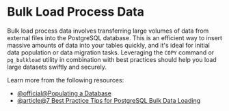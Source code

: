 # Bulk Load Process Data

Bulk load process data involves transferring large volumes of data from external files into the PostgreSQL database. This is an efficient way to insert massive amounts of data into your tables quickly, and it's ideal for initial data population or data migration tasks. Leveraging the `COPY` command or `pg_bulkload` utility in combination with best practices should help you load large datasets swiftly and securely.

Learn more from the following resources:

- [@official@Populating a Database](https://www.postgresql.org/docs/current/populate.html)
- [@article@7 Best Practice Tips for PostgreSQL Bulk Data Loading](https://www.enterprisedb.com/blog/7-best-practice-tips-postgresql-bulk-data-loading)